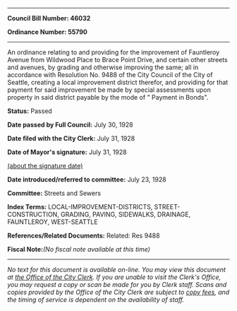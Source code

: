 

********

**Council Bill Number: 46032**
   
**Ordinance Number: 55790**
********

 An ordinance relating to and providing for the improvement of Fauntleroy Avenue from Wildwood Place to Brace Point Drive, and certain other streets and avenues, by grading and otherwise improving the same; all in accordance with Resolution No. 9488 of the City Council of the City of Seattle, creating a local improvement district therefor, and providing for that payment for said improvement be made by special assessments upon property in said district payable by the mode of " Payment in Bonds".

**Status:** Passed
   
**Date passed by Full Council:** July 30, 1928
   
**Date filed with the City Clerk:** July 31, 1928
   
**Date of Mayor's signature:** July 31, 1928
   
[(about the signature date)](/~public/approvaldate.htm)
   
   
   
**Date introduced/referred to committee:** July 23, 1928
   
**Committee:** Streets and Sewers
   
   
**Index Terms:** LOCAL-IMPROVEMENT-DISTRICTS, STREET-CONSTRUCTION, GRADING, PAVING, SIDEWALKS, DRAINAGE, FAUNTLEROY, WEST-SEATTLE

**References/Related Documents:** Related: Res 9488

**Fiscal Note:**_(No fiscal note available at this time)_
********

_No text for this document is available on-line. You may view this document at [the Office of the City Clerk](http://www.seattle.gov/leg/clerk/contactUs.htm). If you are unable to visit the Clerk's Office, you may request a copy or scan be made for you by Clerk staff. Scans and copies provided by the Office of the City Clerk are subject to [copy fees](http://clerk.seattle.gov/~public/clerkfees.htm), and the timing of service is dependent on the availability of staff._

